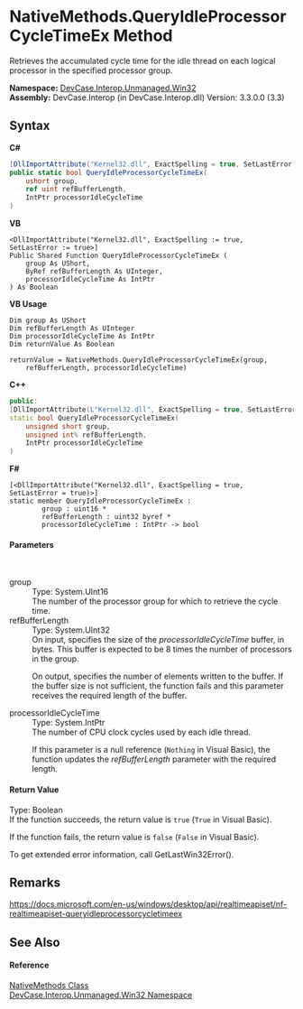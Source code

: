 # NativeMethods.QueryIdleProcessorCycleTimeEx Method 
 

Retrieves the accumulated cycle time for the idle thread on each logical processor in the specified processor group.

**Namespace:**&nbsp;<a href="N_DevCase_Interop_Unmanaged_Win32">DevCase.Interop.Unmanaged.Win32</a><br />**Assembly:**&nbsp;DevCase.Interop (in DevCase.Interop.dll) Version: 3.3.0.0 (3.3)

## Syntax

**C#**<br />
``` C#
[DllImportAttribute("Kernel32.dll", ExactSpelling = true, SetLastError = true)]
public static bool QueryIdleProcessorCycleTimeEx(
	ushort group,
	ref uint refBufferLength,
	IntPtr processorIdleCycleTime
)
```

**VB**<br />
``` VB
<DllImportAttribute("Kernel32.dll", ExactSpelling := true, SetLastError := true>]
Public Shared Function QueryIdleProcessorCycleTimeEx ( 
	group As UShort,
	ByRef refBufferLength As UInteger,
	processorIdleCycleTime As IntPtr
) As Boolean
```

**VB Usage**<br />
``` VB Usage
Dim group As UShort
Dim refBufferLength As UInteger
Dim processorIdleCycleTime As IntPtr
Dim returnValue As Boolean

returnValue = NativeMethods.QueryIdleProcessorCycleTimeEx(group, 
	refBufferLength, processorIdleCycleTime)
```

**C++**<br />
``` C++
public:
[DllImportAttribute(L"Kernel32.dll", ExactSpelling = true, SetLastError = true)]
static bool QueryIdleProcessorCycleTimeEx(
	unsigned short group, 
	unsigned int% refBufferLength, 
	IntPtr processorIdleCycleTime
)
```

**F#**<br />
``` F#
[<DllImportAttribute("Kernel32.dll", ExactSpelling = true, SetLastError = true)>]
static member QueryIdleProcessorCycleTimeEx : 
        group : uint16 * 
        refBufferLength : uint32 byref * 
        processorIdleCycleTime : IntPtr -> bool 

```


#### Parameters
&nbsp;<dl><dt>group</dt><dd>Type: System.UInt16<br />The number of the processor group for which to retrieve the cycle time.</dd><dt>refBufferLength</dt><dd>Type: System.UInt32<br />On input, specifies the size of the *processorIdleCycleTime* buffer, in bytes. This buffer is expected to be 8 times the number of processors in the group. 

 On output, specifies the number of elements written to the buffer. If the buffer size is not sufficient, the function fails and this parameter receives the required length of the buffer.</dd><dt>processorIdleCycleTime</dt><dd>Type: System.IntPtr<br />The number of CPU clock cycles used by each idle thread. 

 If this parameter is a null reference (`Nothing` in Visual Basic), the function updates the *refBufferLength* parameter with the required length.</dd></dl>

#### Return Value
Type: Boolean<br />If the function succeeds, the return value is `true` (`True` in Visual Basic). 

 If the function fails, the return value is `false` (`False` in Visual Basic). 

 To get extended error information, call GetLastWin32Error().

## Remarks
<a href="https://docs.microsoft.com/en-us/windows/desktop/api/realtimeapiset/nf-realtimeapiset-queryidleprocessorcycletimeex" target="_blank">https://docs.microsoft.com/en-us/windows/desktop/api/realtimeapiset/nf-realtimeapiset-queryidleprocessorcycletimeex</a>

## See Also


#### Reference
<a href="T_DevCase_Interop_Unmanaged_Win32_NativeMethods">NativeMethods Class</a><br /><a href="N_DevCase_Interop_Unmanaged_Win32">DevCase.Interop.Unmanaged.Win32 Namespace</a><br />